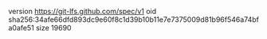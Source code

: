 version https://git-lfs.github.com/spec/v1
oid sha256:34afe66dfd893dc9e60f8c1d39b10b11e7e7375009d81b96f546a74bfa0afe51
size 19690
